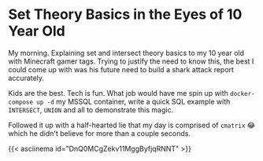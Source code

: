 # Set Theory Basics in the Eyes of 10 Year Old


My morning. Explaining set and intersect theory basics to my 10 year old with Minecraft gamer tags.
Trying to justify the need to know this, the best I could come up with was his future need to build a shark attack report accurately.

Kids are the best. Tech is fun. What job would have me spin up with `docker-compose up -d` my MSSQL container, write a quick SQL example with `INTERSECT`, `UNION` and all to demonstrate this magic.

Followed it up with a half-hearted lie that my day is comprised of `cmatrix` 😂  which he didn&#39;t believe for more than a couple seconds.

{{&lt; asciinema id=&#34;DnQ0MCgZekv11MggByfjqRNNT&#34; &gt;}}

